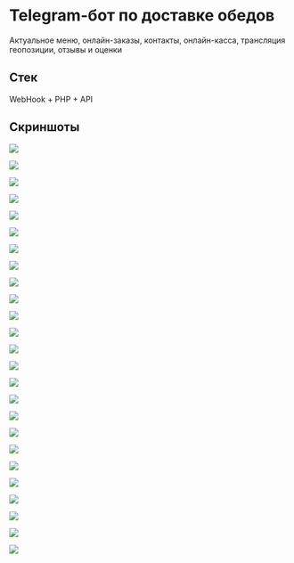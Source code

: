 # Telegram-бот по доставке обедов
Актуальное меню, онлайн-заказы, контакты, онлайн-касса, трансляция геопозиции, отзывы и оценки
## Стек
WebHook + PHP + API
## Скриншоты
![](img/1.jpg)

![](img/2.jpg)

![](img/3.jpg)

![](img/13.jpg)

![](img/4.jpg)

![](img/5.jpg)

![](img/6.jpg)

![](img/7.jpg)

![](img/8.jpg)

![](img/9.jpg)

![](img/10.jpg)

![](img/11.jpg)

![](img/12.jpg)

![](img/13.jpg)

![](img/14.jpg)

![](img/15.jpg)

![](img/16.jpg)

![](img/17.jpg)

![](img/18.jpg)

![](img/19.jpg)

![](img/20.jpg)

![](img/21.jpg)

![](img/22.jpg)

![](img/23.jpg)

![](img/24.jpg)